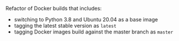 Refactor of Docker builds that includes:

- switching to Python 3.8 and Ubuntu 20.04 as a base image
- tagging the latest stable version as `latest`
- tagging Docker images build against the master branch as `master`
